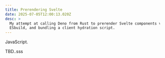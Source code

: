 ```yaml
---
title: Prerendering Svelte
date: 2025-07-05T12:00:13.020Z
desc: >
  My attempt at calling Deno from Rust to prerender Svelte components via
  ESbuild, and bundling a client hydration script.
---
```


JavaScript.

TBD..sss
